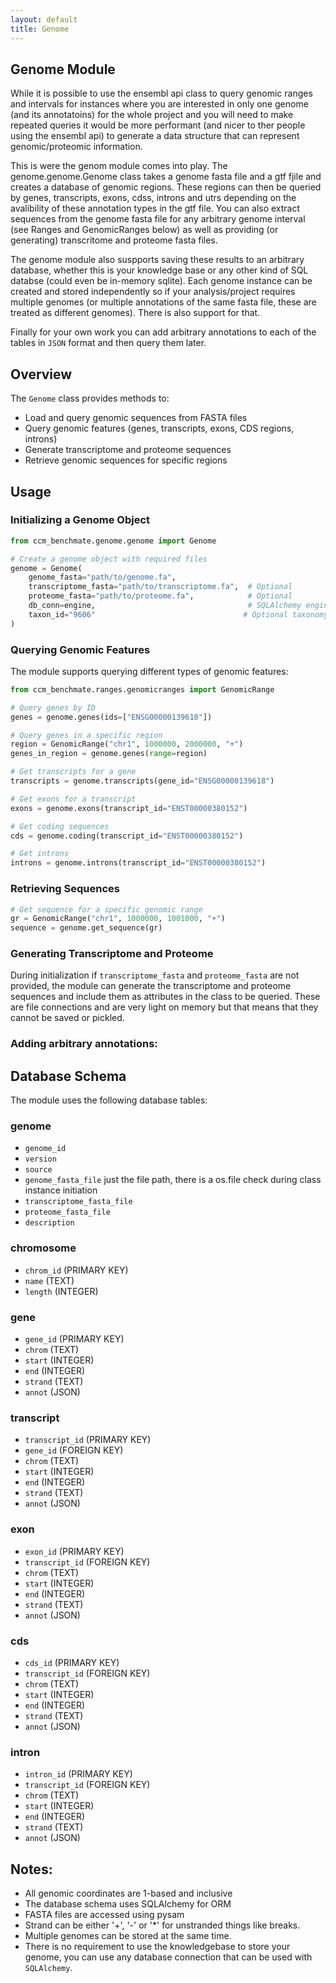 ```yaml
---
layout: default
title: Genome
---
```


## Genome Module

While it is possible to use the ensembl api class to query genomic ranges and intervals for instances where you are interested in only one genome (and its annotatoins) for the whole project and you will need to make repeated queries it would be more performant (and nicer to ther people using the ensembl api) to generate a data structure that can represent genomic/proteomic information. 

This is were the genom module comes into play. The genome.genome.Genome class takes a genome fasta file and a gtf fjile and creates a database of genomic regions. These regions can then be queried by genes, transcripts, exons, cdss, introns and utrs depending on the avalibility of these annotation types in the gtf file. You can also extract sequences from the genome fasta file for any arbitrary genome interval (see Ranges and GenomicRanges below) as well as providing (or generating) transcritome and proteome fasta files. 

The genome module also suspports saving these results to an arbitrary database, whether this is your knowledge base or any other kind of SQL databse (could even be in-memory sqlite). Each genome instance can be created and stored independently so if your analysis/project requires multiple genomes (or multiple annotations of the same fasta file, these are treated as different genomes). There is also support for that. 

Finally for your own work you can add arbitrary annotations to each of the tables in `JSON` format and then query them later. 

## Overview

The `Genome` class provides methods to:
- Load and query genomic sequences from FASTA files
- Query genomic features (genes, transcripts, exons, CDS regions, introns) 
- Generate transcriptome and proteome sequences
- Retrieve genomic sequences for specific regions

## Usage

### Initializing a Genome Object

```python
from ccm_benchmate.genome.genome import Genome

# Create a genome object with required files
genome = Genome(
    genome_fasta="path/to/genome.fa",
    transcriptome_fasta="path/to/transcriptome.fa",  # Optional
    proteome_fasta="path/to/proteome.fa",            # Optional
    db_conn=engine,                                  # SQLAlchemy engine
    taxon_id="9606"                                 # Optional taxonomy ID
)
```

### Querying Genomic Features

The module supports querying different types of genomic features:

```python
from ccm_benchmate.ranges.genomicranges import GenomicRange

# Query genes by ID
genes = genome.genes(ids=["ENSG00000139618"])

# Query genes in a specific region
region = GenomicRange("chr1", 1000000, 2000000, "+")
genes_in_region = genome.genes(range=region)

# Get transcripts for a gene
transcripts = genome.transcripts(gene_id="ENSG00000139618")

# Get exons for a transcript
exons = genome.exons(transcript_id="ENST00000380152")

# Get coding sequences
cds = genome.coding(transcript_id="ENST00000380152")

# Get introns
introns = genome.introns(transcript_id="ENST00000380152")
```

### Retrieving Sequences

```python
# Get sequence for a specific genomic range
gr = GenomicRange("chr1", 1000000, 1001000, "+")
sequence = genome.get_sequence(gr)
```

### Generating Transcriptome and Proteome

During initialization if `transcriptome_fasta` and `proteome_fasta` are not provided, the module can generate the 
transcriptome and proteome sequences and include them as attributes in the class to be queried. These are file connections
and are very light on memory but that means that they cannot be saved or pickled. 

### Adding arbitrary annotations:


## Database Schema

The module uses the following database tables:

### genome
- `genome_id`
- `version`
- `source`
- `genome_fasta_file` just the file path, there is a os.file check during
class instance initiation
- `transcriptome_fasta_file`
- `proteome_fasta_file`
- `description`

### chromosome
- `chrom_id` (PRIMARY KEY)
- `name` (TEXT)
- `length` (INTEGER)

### gene
- `gene_id` (PRIMARY KEY)
- `chrom` (TEXT)
- `start` (INTEGER)
- `end` (INTEGER)
- `strand` (TEXT)
- `annot` (JSON)

### transcript
- `transcript_id` (PRIMARY KEY)
- `gene_id` (FOREIGN KEY)
- `chrom` (TEXT)
- `start` (INTEGER)
- `end` (INTEGER)
- `strand` (TEXT)
- `annot` (JSON)

### exon
- `exon_id` (PRIMARY KEY)
- `transcript_id` (FOREIGN KEY)
- `chrom` (TEXT)
- `start` (INTEGER)
- `end` (INTEGER)
- `strand` (TEXT)
- `annot` (JSON)

### cds
- `cds_id` (PRIMARY KEY)
- `transcript_id` (FOREIGN KEY)
- `chrom` (TEXT)
- `start` (INTEGER)
- `end` (INTEGER)
- `strand` (TEXT)
- `annot` (JSON)

### intron
- `intron_id` (PRIMARY KEY)
- `transcript_id` (FOREIGN KEY)
- `chrom` (TEXT)
- `start` (INTEGER)
- `end` (INTEGER)
- `strand` (TEXT)
- `annot` (JSON)

## Notes:

- All genomic coordinates are 1-based and inclusive
- The database schema uses SQLAlchemy for ORM
- FASTA files are accessed using pysam
- Strand can be either '+', '-' or '*' for unstranded things like breaks. 
- Multiple genomes can be stored at the same time. 
- There is no requirement to use the knowledgebase to store your genome, you can use
any database connection that can be used with `SQLAlchemy`. 

